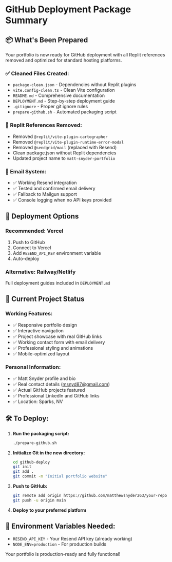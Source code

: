 # GitHub Deployment Package Summary

## 📦 What's Been Prepared

Your portfolio is now ready for GitHub deployment with all Replit references removed and optimized for standard hosting platforms.

### ✅ Cleaned Files Created:
- `package-clean.json` - Dependencies without Replit plugins
- `vite.config-clean.ts` - Clean Vite configuration
- `README.md` - Comprehensive documentation
- `DEPLOYMENT.md` - Step-by-step deployment guide
- `.gitignore` - Proper git ignore rules
- `prepare-github.sh` - Automated packaging script

### 🧹 Replit References Removed:
- Removed `@replit/vite-plugin-cartographer`
- Removed `@replit/vite-plugin-runtime-error-modal`
- Removed `@sendgrid/mail` (replaced with Resend)
- Clean package.json without Replit dependencies
- Updated project name to `matt-snyder-portfolio`

### 📧 Email System:
- ✅ Working Resend integration
- ✅ Tested and confirmed email delivery
- ✅ Fallback to Mailgun support
- ✅ Console logging when no API keys provided

## 🚀 Deployment Options

### Recommended: Vercel
1. Push to GitHub
2. Connect to Vercel
3. Add `RESEND_API_KEY` environment variable
4. Auto-deploy

### Alternative: Railway/Netlify
Full deployment guides included in `DEPLOYMENT.md`

## 📁 Current Project Status

### Working Features:
- ✅ Responsive portfolio design
- ✅ Interactive navigation
- ✅ Project showcase with real GitHub links
- ✅ Working contact form with email delivery
- ✅ Professional styling and animations
- ✅ Mobile-optimized layout

### Personal Information:
- ✅ Matt Snyder profile and bio
- ✅ Real contact details (msnyd87@gmail.com)
- ✅ Actual GitHub projects featured
- ✅ Professional LinkedIn and GitHub links
- ✅ Location: Sparks, NV

## 🛠️ To Deploy:

1. **Run the packaging script:**
   ```bash
   ./prepare-github.sh
   ```

2. **Initialize Git in the new directory:**
   ```bash
   cd github-deploy
   git init
   git add .
   git commit -m "Initial portfolio website"
   ```

3. **Push to GitHub:**
   ```bash
   git remote add origin https://github.com/matthewsnyder263/your-repo-name.git
   git push -u origin main
   ```

4. **Deploy to your preferred platform**

## 🔧 Environment Variables Needed:
- `RESEND_API_KEY` - Your Resend API key (already working)
- `NODE_ENV=production` - For production builds

Your portfolio is production-ready and fully functional!
